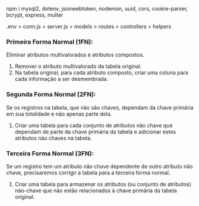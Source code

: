 npm i mysql2, dotenv, jsonwebtoken, nodemon, uuid, cors, cookie-parser, bcrypt, express, multer

.env > conn.js > server.js > models > routes > controllers > helpers


### Primeira Forma Normal (1FN):
Eliminar atributos multivalorados e atributos compostos.

1. Remover o atributo multivalorado da tabela original.
2. Na tabela original, para cada atributo composto, criar uma coluna para cada informação a ser desmembrada.

### Segunda Forma Normal (2FN):
Se os registros na tabela, que não são chaves, dependam da chave primária em sua totalidade e não apenas parte dela.

1. Criar uma tabela para cada conjunto de atributos não chave que dependam de parte da chave primária da tabela e adicionar estes atributos não chaves na tabela.

### Terceira Forma Normal (3FN):

Se um registro tem um atributo não chave dependente de outro atributo não chave, precisaremos corrigir a tabela para a terceira forma normal.

1. Criar uma tabela para armazenar os atributos (ou conjunto de atributos) não-chave que não estão relacionados à chave primária da tabela original.